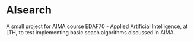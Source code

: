# AIsearch
A small project for AIMA course EDAF70 - Applied Artificial Intelligence, at LTH, to test implementing basic seach algorithms discussed in AIMA.
